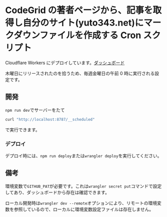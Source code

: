 # CodeGrid の著者ページから、記事を取得し自分のサイト(yuto343.net)にマークダウンファイルを作成する Cron スクリプト

Cloudflare Workers にデプロイしています。[ダッシュボード](https://dash.cloudflare.com/2a11aaa921226319ecbda9ad17bd734e/workers/services/view/add-codegrid-article-worker/production?versionFilter=all)

木曜日にリリースされたのを拾うため、毎週金曜日の午前 0 時に実行される設定です。

## 開発

`npm run dev`でサーバーをたて

```bash
curl "http://localhost:8787/__scheduled"
```

で実行できます。

### デプロイ

デプロイ時には、`npm run deploy`または`wrangler deploy`を実行してください。

## 備考

環境変数で`GITHUB_PAT`が必要です。これは`wrangler secret put`コマンドで設定してあり、ダッシュボードから存在は確認できます。

ローカル開発時は`wrangler dev --remote`オプションにより、リモートの環境変数を参照しているので、ローカルに環境変数設定ファイルは存在しません。
